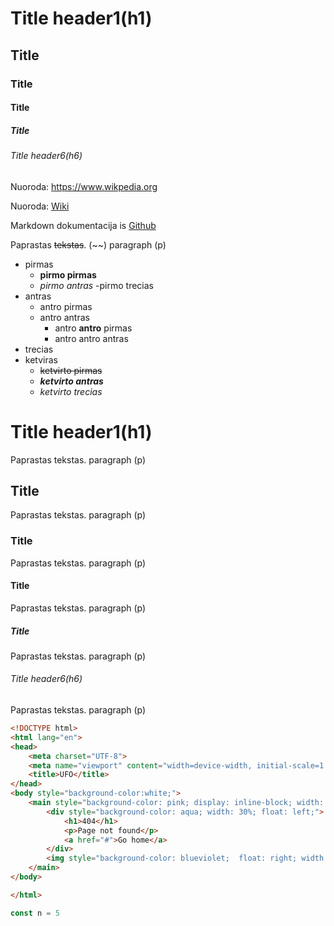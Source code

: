 # Title    header1(h1)
## Title
### Title
#### Title
##### Title
###### Title    header6(h6)

Nuoroda: https://www.wikpedia.org

Nuoroda: [Wiki](https://www.wikpedia.org)

Markdown dokumentacija is [Github](https://docs.github.com/en/get-started/writing-on-github/getting-started-with-writing-and-formatting-on-github/basic-writing-and-formatting-syntax)

Paprastas ~~tekstas~~. (~~)  paragraph (p)

-   pirmas
    -   **pirmo pirmas**
    -   _pirmo antras_
    -pirmo trecias
-   antras
    -   antro pirmas
    -   antro antras
        - antro **antro** pirmas
        - antro antro antras
-   trecias
-   ketviras
    -   ~~ketvirto pirmas~~
    -   _**ketvirto antras**_
    -   _ketvirto trecias_
# Title    header1(h1)

Paprastas tekstas.  paragraph (p)

## Title

Paprastas tekstas.  paragraph (p)

### Title

Paprastas tekstas.  paragraph (p)

#### Title

Paprastas tekstas.  paragraph (p)

##### Title

Paprastas tekstas.  paragraph (p)

###### Title    header6(h6)

Paprastas tekstas.  paragraph (p)

```html
<!DOCTYPE html>
<html lang="en">
<head>
    <meta charset="UTF-8">
    <meta name="viewport" content="width=device-width, initial-scale=1.0">
    <title>UFO</title>
</head>
<body style="background-color:white;">
    <main style="background-color: pink; display: inline-block; width: 60%; margin-left: 20%; margin-right: 20%; margin-top: 10%;">
        <div style="background-color: aqua; width: 30%; float: left;">
            <h1>404</h1>
            <p>Page not found</p>
            <a href="#">Go home</a>
        </div>
        <img style="background-color: blueviolet;  float: right; width: 60%; " src="./img/ufo.jpg" alt="Ateiviu lekste kuri vagia musu daiktus;">
    </main> 
</body>

</html>
```

```js
const n = 5
```